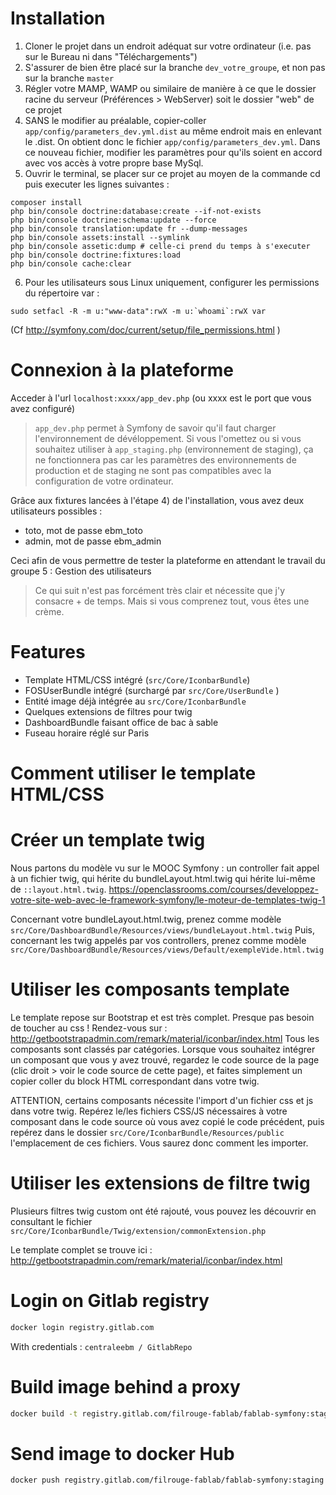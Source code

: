 # Installation

1. Cloner le projet dans un endroit adéquat sur votre ordinateur (i.e. pas sur le Bureau ni dans "Téléchargements")
2. S'assurer de bien être placé sur la branche `dev_votre_groupe`, et non pas sur la branche `master`
3. Régler votre MAMP, WAMP ou similaire de manière à ce que le dossier racine du serveur (Préférences > WebServer) soit le dossier "web" de ce projet
4. SANS le modifier au préalable, copier-coller `app/config/parameters_dev.yml.dist` au même endroit mais en enlevant le .dist. On obtient donc le fichier `app/config/parameters_dev.yml`. Dans ce nouveau fichier, modifier les paramètres pour qu'ils soient en accord avec vos accès à votre propre base MySql.
5. Ouvrir le terminal, se placer sur ce projet au moyen de la commande cd puis executer les lignes suivantes :


```
composer install
php bin/console doctrine:database:create --if-not-exists
php bin/console doctrine:schema:update --force
php bin/console translation:update fr --dump-messages  
php bin/console assets:install --symlink
php bin/console assetic:dump # celle-ci prend du temps à s'executer
php bin/console doctrine:fixtures:load
php bin/console cache:clear
```
6. Pour les utilisateurs sous Linux uniquement, configurer les permissions du répertoire var :
```
sudo setfacl -R -m u:"www-data":rwX -m u:`whoami`:rwX var
```
(Cf http://symfony.com/doc/current/setup/file_permissions.html )
# Connexion à la plateforme

Acceder à l'url `localhost:xxxx/app_dev.php`
(ou xxxx est le port que vous avez configuré)

>`app_dev.php` permet à Symfony de savoir qu'il faut charger l'environnement de dévéloppement.
Si vous l'omettez ou si vous souhaitez utiliser à `app_staging.php` (environnement de staging), ça ne fonctionnera pas car les paramètres des environnements de production et de staging ne sont pas compatibles avec la configuration de votre ordinateur.

Grâce aux fixtures lancées à l'étape 4) de l'installation, vous avez deux utilisateurs possibles :
- toto, mot de passe ebm_toto
- admin, mot de passe ebm_admin

Ceci afin de vous permettre de tester la plateforme en attendant le travail du groupe 5 : Gestion des utilisateurs

> Ce qui suit n'est pas forcément très clair et nécessite que j'y consacre + de temps. Mais si vous comprenez tout, vous êtes une crème.

# Features

- Template HTML/CSS intégré (`src/Core/IconbarBundle`)
- FOSUserBundle intégré (surchargé par `src/Core/UserBundle` )
- Entité image déjà intégrée au `src/Core/IconbarBundle`
- Quelques extensions de filtres pour twig
- DashboardBundle faisant office de bac à sable
- Fuseau horaire réglé sur Paris

# Comment utiliser le template HTML/CSS

# Créer un template twig

Nous partons du modèle vu sur le MOOC Symfony : un controller fait appel à un fichier twig, qui hérite du bundleLayout.html.twig qui hérite lui-même de `::layout.html.twig`.
https://openclassrooms.com/courses/developpez-votre-site-web-avec-le-framework-symfony/le-moteur-de-templates-twig-1

Concernant votre bundleLayout.html.twig, prenez comme modèle `src/Core/DashboardBundle/Resources/views/bundleLayout.html.twig`
Puis, concernant les twig appelés par vos controllers, prenez comme modèle `src/Core/DashboardBundle/Resources/views/Default/exempleVide.html.twig`

# Utiliser les composants template

Le template repose sur Bootstrap et est très complet.
Presque pas besoin de toucher au css !
Rendez-vous sur :
http://getbootstrapadmin.com/remark/material/iconbar/index.html
Tous les composants sont classés par catégories.
Lorsque vous souhaitez intégrer un composant que vous y avez trouvé, regardez le code source de la page (clic droit > voir le code source de cette page),
et faites simplement un copier coller du block HTML correspondant dans votre twig.

ATTENTION, certains composants nécessite l'import d'un fichier css et js dans votre twig.
Repérez le/les fichiers CSS/JS nécessaires à votre composant dans le code source où vous avez copié le code précédent, puis repérez dans le dossier `src/Core/IconbarBundle/Resources/public` l'emplacement de ces fichiers.
Vous saurez donc comment les importer.

# Utiliser les extensions de filtre twig

Plusieurs filtres twig custom ont été rajouté, vous pouvez les découvrir en consultant le fichier `src/Core/IconbarBundle/Twig/extension/commonExtension.php`



Le template complet se trouve ici :
http://getbootstrapadmin.com/remark/material/iconbar/index.html

# Login on Gitlab registry

```bash
docker login registry.gitlab.com
```
With credentials : `centraleebm / GitlabRepo`

# Build image behind a proxy
```bash
docker build -t registry.gitlab.com/filrouge-fablab/fablab-symfony:staging . --network host --build-arg http_proxy
```

# Send image to docker Hub
```bash
docker push registry.gitlab.com/filrouge-fablab/fablab-symfony:staging
```
